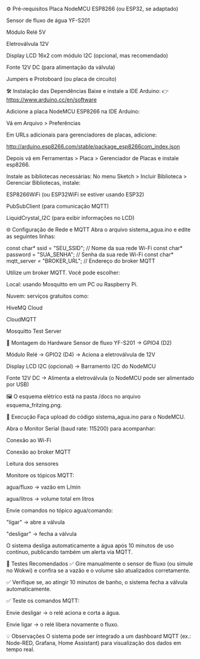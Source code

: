 ⚙️ Pré-requisitos
Placa NodeMCU ESP8266 (ou ESP32, se adaptado)

Sensor de fluxo de água YF-S201

Módulo Relé 5V

Eletroválvula 12V

Display LCD 16x2 com módulo I2C (opcional, mas recomendado)

Fonte 12V DC (para alimentação da válvula)

Jumpers e Protoboard (ou placa de circuito)

🛠️ Instalação das Dependências
Baixe e instale a IDE Arduino:
👉 https://www.arduino.cc/en/software

Adicione a placa NodeMCU ESP8266 na IDE Arduino:

Vá em Arquivo > Preferências

Em URLs adicionais para gerenciadores de placas, adicione:

http://arduino.esp8266.com/stable/package_esp8266com_index.json

Depois vá em Ferramentas > Placa > Gerenciador de Placas e instale esp8266.

Instale as bibliotecas necessárias:
No menu Sketch > Incluir Biblioteca > Gerenciar Bibliotecas, instale:

ESP8266WiFi (ou ESP32WiFi se estiver usando ESP32)

PubSubClient (para comunicação MQTT)

LiquidCrystal_I2C (para exibir informações no LCD)

🌐 Configuração de Rede e MQTT
Abra o arquivo sistema_agua.ino e edite as seguintes linhas:

const char* ssid = "SEU_SSID";            // Nome da sua rede Wi-Fi
const char* password = "SUA_SENHA";       // Senha da sua rede Wi-Fi
const char* mqtt_server = "BROKER_URL";   // Endereço do broker MQTT

Utilize um broker MQTT. Você pode escolher:

Local: usando Mosquitto em um PC ou Raspberry Pi.

Nuvem: serviços gratuitos como:

HiveMQ Cloud

CloudMQTT

Mosquitto Test Server

🔌 Montagem do Hardware
Sensor de fluxo YF-S201 → GPIO4 (D2)

Módulo Relé → GPIO2 (D4) → Aciona a eletroválvula de 12V

Display LCD I2C (opcional) → Barramento I2C do NodeMCU

Fonte 12V DC → Alimenta a eletroválvula (o NodeMCU pode ser alimentado por USB)

🖼️ O esquema elétrico está na pasta /docs no arquivo esquema_fritzing.png.

🚀 Execução
Faça upload do código sistema_agua.ino para o NodeMCU.

Abra o Monitor Serial (baud rate: 115200) para acompanhar:

Conexão ao Wi-Fi

Conexão ao broker MQTT

Leitura dos sensores

Monitore os tópicos MQTT:

agua/fluxo → vazão em L/min

agua/litros → volume total em litros

Envie comandos no tópico agua/comando:

"ligar" → abre a válvula

"desligar" → fecha a válvula

O sistema desliga automaticamente a água após 10 minutos de uso contínuo, publicando também um alerta via MQTT.

🧪 Testes Recomendados
✅ Gire manualmente o sensor de fluxo (ou simule no Wokwi) e confira se a vazão e o volume são atualizados corretamente.

✅ Verifique se, ao atingir 10 minutos de banho, o sistema fecha a válvula automaticamente.

✅ Teste os comandos MQTT:

Envie desligar → o relé aciona e corta a água.

Envie ligar → o relé libera novamente o fluxo.

💡 Observações
O sistema pode ser integrado a um dashboard MQTT (ex.: Node-RED, Grafana, Home Assistant) para visualização dos dados em tempo real.

